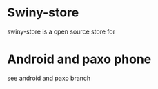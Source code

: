 # Swiny-store

swiny-store is a open source store for
   <h1>Android and paxo phone</h1>

  see android and paxo branch

